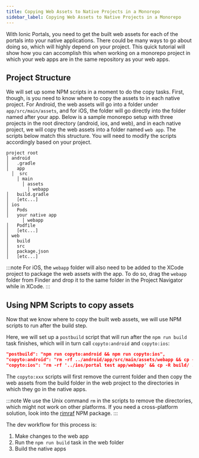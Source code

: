 ```yaml
---
title: Copying Web Assets to Native Projects in a Monorepo
sidebar_label: Copying Web Assets to Native Projects in a Monorepo
---
```


With Ionic Portals, you need to get the built web assets for each of the portals into your native applications. There could be many ways to go about doing so, which will highly depend on your project. This quick tutorial will show how you can accomplish this when working on a monorepo project in which your web apps are in the same repository as your web apps.

## Project Structure

We will set up some NPM scripts in a moment to do the copy tasks. First, though, is you need to know where to copy the assets to in each native project. For Android, the web assets will go into a folder under `app/src/main/assets`, and for iOS, the folder will go directly into the folder named after your app. Below is a sample monorepo setup with three projects in the root directory (android, ios, and web), and in each native project, we will copy the web assets into a folder named `web app`. The scripts below match this structure. You will need to modify the scripts accordingly based on your project.


```
project root
│ android  
│   .gradle  
│   app  
  │  src
    │ main
      │ assets    
        │ webapp    
│   build.gradle  
│   [etc...]  
│ ios
│   Pods
│   your native app
      │ webapp
│   Podfile
│   [etc...]
│ web
│   build
│   src
│   package.json
│   [etc...]
```

:::note 
For iOS, the `webapp` folder will also need to be added to the XCode project to package the web assets with the app. To do so, drag the `webapp` folder from Finder and drop it to the same folder in the Project Navigator while in XCode. 
:::
## Using NPM Scripts to copy assets

Now that we know where to copy the built web assets, we will use NPM scripts to run after the build step. 

Here, we will set up a `postbuild` script that will run after the `npm run build` task finishes, which will in turn call `copyto:android` and `copyto:ios`:

```json title=package.json scripts
"postbuild": "npm run copyto:android && npm run copyto:ios",
"copyto:android": "rm -rf ../android/app/src/main/assets/webapp && cp -R build/ ../android/app/src/main/assets/webapp",
"copyto:ios": "rm -rf '../ios/portal test app/webapp' && cp -R build/ .'./ios/portal test app/webapp'"    
```

The `copyto:xxx` scripts will first remove the current folder and then copy the web assets from the build folder in the web project to the directories in which they go in the native apps.

:::note
We use the Unix command `rm` in the scripts to remove the directories, which might not work on other platforms. If you need a cross-platform solution, look into the [rimraf](https://www.npmjs.com/package/rimraf) NPM package.
:::

The dev workflow for this process is:

1. Make changes to the web app
2. Run the `npm run build` task in the web folder
3. Build the native apps



